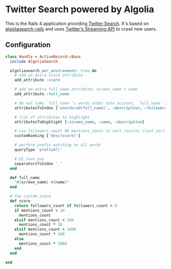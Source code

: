 Twitter Search powered by Algolia
==================

This is the Rails 4 application providing [Twitter Search](http://twittersearch.algolia.io). It's based on [algoliasearch-rails](https://github.com/algolia/algoliasearch-rails) and uses [Twitter's Streaming API](https://dev.twitter.com/docs/streaming-apis) to crawl new users.

Configuration
--------------

```ruby
class Handle < ActiveRecord::Base
  include AlgoliaSearch

  algoliasearch per_environment: true do
    # add an extra score attribute
    add_attribute :score

    # add an extra full_name attribute: screen_name + name
    add_attribute :full_name

    # do not take `full_name`'s words order into account, `full_name` is more important than `description`
    attributesToIndex ['unordered(full_name)', :description, :followers_count]

    # list of attributes to highlight
    attributesToHighlight [:screen_name, :name, :description]

    # use followers_count OR mentions_count to sort results (last sort criteria)
    customRanking ['desc(score)']

    # perform prefix matching on all words
    queryType 'prefixAll'

    # @I_love_you
    separatorsToIndex '_'
  end

  def full_name
    "#{screen_name} #{name}"
  end

  # the custom score
  def score
    return followers_count if followers_count > 0
    if mentions_count < 10
      mentions_count
    elsif mentions_count < 100
      mentions_count * 10
    elsif mentions_count < 1000
      mentions_count * 100
    else
      mentions_count * 1000
    end
  end

end
```
